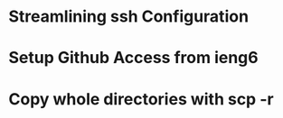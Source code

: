 # Streamlining ssh Configuration



# Setup Github Access from ieng6



# Copy whole directories with scp -r
